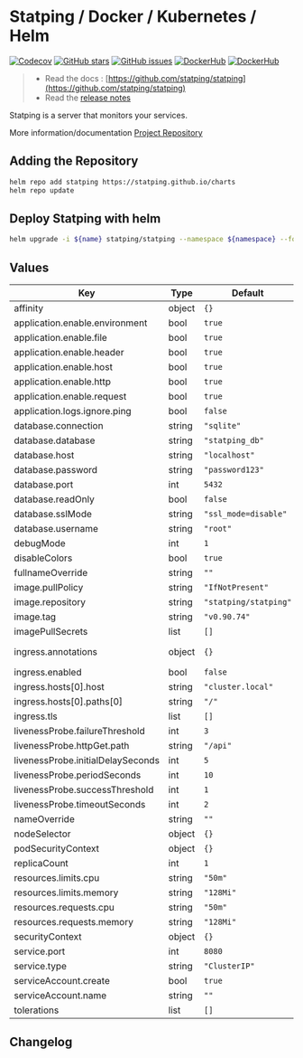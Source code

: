 # Statping / Docker / Kubernetes / Helm

[![Codecov](https://img.shields.io/codecov/c/github/statping/statping?style=for-the-badge&logo=codecov)](https://codecov.io/gh/statping/statping)
[![GitHub stars](https://img.shields.io/github/stars/statping/statping?style=for-the-badge&logo=github)](https://github.com/statping/statping/stargazers)
[![GitHub issues](https://img.shields.io/github/issues/statping/statping?style=for-the-badge&logo=github)](https://github.com/statping/statping/issues)
[![DockerHub](https://img.shields.io/docker/pulls/statping/statping.svg?style=for-the-badge&logo=docker)](https://hub.docker.com/repository/docker/statping/statping)
[![DockerHub](https://img.shields.io/badge/SIZE-%3C%2030%20MB-1488C6?style=for-the-badge&logo=docker)](https://hub.docker.com/repository/docker/statping/statping)

> - Read the docs : [https://github.com/statping/statping](https://github.com/statping/statping)
> - Read the [release notes](https://github.com/statping/statping/releases)

Statping is a server that monitors your services.

More information/documentation [Project Repository](https://github.com/statping/statping)

## Adding the Repository

```bash
helm repo add statping https://statping.github.io/charts
helm repo update
```

## Deploy Statping with helm

```bash
helm upgrade -i ${name} statping/statping --namespace ${namespace} --force
```

## Values

| Key | Type | Default | Description |
|-----|------|---------|-------------|
| affinity | object | `{}` |  |
| application.enable.environment | bool | `true` | Enable environment in response |
| application.enable.file | bool | `true` | Enable file in response |
| application.enable.header | bool | `true` | Enable custom header in response |
| application.enable.host | bool | `true` | Enable host in response |
| application.enable.http | bool | `true` | Enable http in response |
| application.enable.request | bool | `true` | Enable request in response |
| application.logs.ignore.ping | bool | `false` | Don't log ping request on route `/ping` |
| database.connection | string | `"sqlite"` |  |
| database.database | string | `"statping_db"` |  |
| database.host | string | `"localhost"` |  |
| database.password | string | `"password123"` |  |
| database.port | int | `5432` |  |
| database.readOnly | bool | `false` |  |
| database.sslMode | string | `"ssl_mode=disable"` |  |
| database.username | string | `"root"` |  |
| debugMode | int | `1` |  |
| disableColors | bool | `true` |  |
| fullnameOverride | string | `""` |  |
| image.pullPolicy | string | `"IfNotPresent"` |  |
| image.repository | string | `"statping/statping"` | https://hub.docker.com/r/statping/statping |
| image.tag | string | `"v0.90.74"` | https://github.com/statping/statping/releases |
| imagePullSecrets | list | `[]` |  |
| ingress.annotations | object | `{}` | Example `kubernetes.io/ingress.class: nginx` for Nginx Ingress |
| ingress.enabled | bool | `false` | Enable ingress |
| ingress.hosts[0].host | string | `"cluster.local"` |  |
| ingress.hosts[0].paths[0] | string | `"/"` |  |
| ingress.tls | list | `[]` |  |
| livenessProbe.failureThreshold | int | `3` |  |
| livenessProbe.httpGet.path | string | `"/api"` |  |
| livenessProbe.initialDelaySeconds | int | `5` |  |
| livenessProbe.periodSeconds | int | `10` |  |
| livenessProbe.successThreshold | int | `1` |  |
| livenessProbe.timeoutSeconds | int | `2` |  |
| nameOverride | string | `""` |  |
| nodeSelector | object | `{}` |  |
| podSecurityContext | object | `{}` |  |
| replicaCount | int | `1` | Pod replicas |
| resources.limits.cpu | string | `"50m"` |  |
| resources.limits.memory | string | `"128Mi"` |  |
| resources.requests.cpu | string | `"50m"` |  |
| resources.requests.memory | string | `"128Mi"` |  |
| securityContext | object | `{}` |  |
| service.port | int | `8080` |  |
| service.type | string | `"ClusterIP"` |  |
| serviceAccount.create | bool | `true` |  |
| serviceAccount.name | string | `""` |  |
| tolerations | list | `[]` |  |

## Changelog
